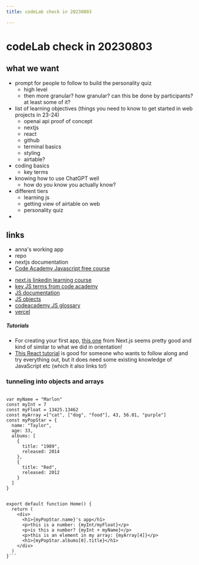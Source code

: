 ```yaml
---
title: codeLab check in 20230803

---
```


# codeLab check in 20230803

## what we want
* prompt for people to follow to build the personality quiz
    * high level
    * then more granular? how granular? can this be done by participants? at least some of it?
* list of learning objectives (things you need to know to get started in web projects in 23-24)
    * openai api proof of concept
    * nextjs
    * react
    * github
    * terminal basics
    * styling
    * airtable?
* coding basics
    * key terms
* knowing how to use ChatGPT well
    * how do you know you actually know?
* different tiers
    * learning js
    * getting view of airtable on web
    * personality quiz
* 

## links

- anna's working app
- repo
- nextjs documentation
-  [Code Academy Javascript free course](https://www.codecademy.com/learn/introduction-to-javascript)
 * [next.js linkedin learning course](https://www.linkedin.com/learning-login/share?account=2194065&forceAccount=false&redirect=https%3A%2F%2Fwww.linkedin.com%2Flearning%2Flearning-next-js%3Ftrk%3Dshare_ent_url%26shareId%3DNTphnwFYRTqMcOGd7iZUNQ%253D%253D)
* [key JS terms from code academy](https://www.codecademy.com/learn/introduction-to-javascript/modules/learn-javascript-introduction/cheatsheet)
* [JS documentation](https://developer.mozilla.org/en-US/docs/Web/JavaScript/Reference/Global_Objects/String)
* [JS objects](https://developer.mozilla.org/en-US/docs/Web/JavaScript/Reference/Global_Objects)
* [codeacademy JS glossary](https://www.codecademy.com/resources/docs/javascript)
* [vercel](https://vercel.com/)

##### Tutorials
* For creating your first app, [this one](https://nextjs.org/learn/basics/create-nextjs-app) from Next.js seems pretty good and kind of similar to what we did in orientation! 
* [This React tutorial](https://react-tutorial.app/app) is good for someone who wants to follow along and try everything out, but it does need some existing knowledge of JavaScript etc (which it also links to!)

### tunneling into objects and arrays

```import Image from 'next/image'

var myName = "Marlon"
const myInt = 7
const myFloat = 13425.13462
const myArray =["cat", ["dog", "food"], 43, 56.01, "purple"]
const myPopStar = {
  name: "Taylor",
  age: 33,
  albums: [
    {
      title: "1989",
      released: 2014
    },
    {
      title: "Red",
      released: 2012
    }
  ]
}


export default function Home() {
  return (
    <div>
      <h1>{myPopStar.name}'s app</h1>
      <p>this is a number: {myInt/myFloat}</p>
      <p>is this a number? {myInt + myName}</p>
      <p>this is an element in my array: {myArray[4]}</p>
      <h1>{myPopStar.albums[0].title}</h1>
    </div>
  )
}```

